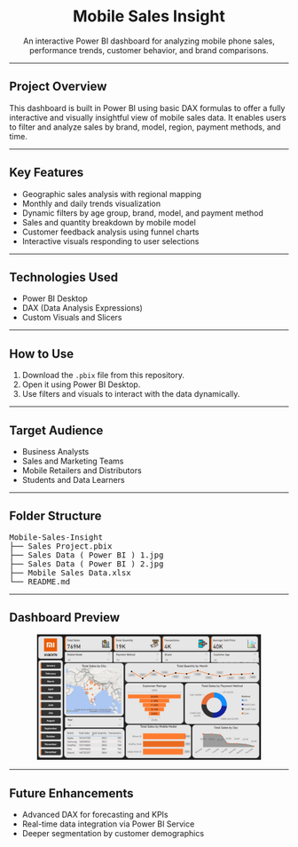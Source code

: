<h1 align="center">Mobile Sales Insight</h1>

<p align="center">
An interactive Power BI dashboard for analyzing mobile phone sales, performance trends, customer behavior, and brand comparisons.
</p>

<hr>

<h2>Project Overview</h2>

<p>
This dashboard is built in Power BI using basic DAX formulas to offer a fully interactive and visually insightful view of mobile sales data. It enables users to filter and analyze sales by brand, model, region, payment methods, and time.
</p>

<hr>

<h2>Key Features</h2>
<ul>
  <li>Geographic sales analysis with regional mapping</li>
  <li>Monthly and daily trends visualization</li>
  <li>Dynamic filters by age group, brand, model, and payment method</li>
  <li>Sales and quantity breakdown by mobile model</li>
  <li>Customer feedback analysis using funnel charts</li>
  <li>Interactive visuals responding to user selections</li>
</ul>

<hr>

<h2>Technologies Used</h2>
<ul>
  <li>Power BI Desktop</li>
  <li>DAX (Data Analysis Expressions)</li>
  <li>Custom Visuals and Slicers</li>
</ul>

<hr>

<h2>How to Use</h2>
<ol>
  <li>Download the <code>.pbix</code> file from this repository.</li>
  <li>Open it using Power BI Desktop.</li>
  <li>Use filters and visuals to interact with the data dynamically.</li>
</ol>

<hr>

<h2>Target Audience</h2>
<ul>
  <li>Business Analysts</li>
  <li>Sales and Marketing Teams</li>
  <li>Mobile Retailers and Distributors</li>
  <li>Students and Data Learners</li>
</ul>

<hr>

<h2>Folder Structure</h2>

<pre>
Mobile-Sales-Insight
├── Sales Project.pbix
├── Sales Data ( Power BI ) 1.jpg
├── Sales Data ( Power BI ) 2.jpg
├── Mobile Sales Data.xlsx
└── README.md
</pre>

<hr>

<h2>Dashboard Preview</h2>

<p align="center">
  <img src="Sales%20Data%20(%20Power%20BI%20)%201.jpg" alt="Mobile Sales Dashboard Preview" width="80%">
</p>

<hr>

<h2>Future Enhancements</h2>
<ul>
  <li>Advanced DAX for forecasting and KPIs</li>
  <li>Real-time data integration via Power BI Service</li>
  <li>Deeper segmentation by customer demographics</li>
</ul>
